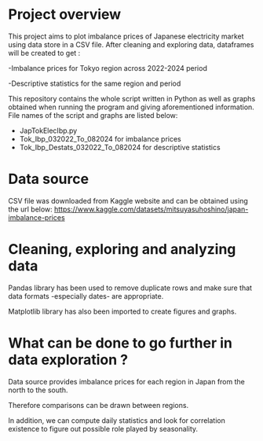 # Project overview
This project aims to plot imbalance prices of Japanese electricity market using data store in a CSV file.
After cleaning and exploring data, dataframes will be created to get :

-Imbalance prices for Tokyo region across 2022-2024 period

-Descriptive statistics for the same region and period

This repository contains the whole script written in Python as well as graphs obtained when running the program and giving aforementioned information.
File names of the script and graphs are listed below:
- JapTokElecIbp.py
- Tok_Ibp_032022_To_082024 for imbalance prices
- Tok_Ibp_Destats_032022_To_082024 for descriptive statistics

# Data source
CSV file was downloaded from Kaggle website and can be obtained using the url below:
https://www.kaggle.com/datasets/mitsuyasuhoshino/japan-imbalance-prices

# Cleaning, exploring and analyzing data
Pandas library has been used to remove duplicate rows and make sure that data formats -especially dates- are appropriate.

Matplotlib library has also been imported to create figures and graphs.

# What can be done to go further in data exploration ?
Data source provides imbalance prices for each region in Japan from the north to the south.

Therefore comparisons can be drawn between regions.

In addition, we can compute daily statistics and look for correlation existence to figure out possible role played  by seasonality. 

